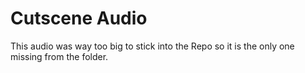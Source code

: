 # Cutscene Audio
This audio was way too big to stick into the Repo so it is the only one missing from the folder.
